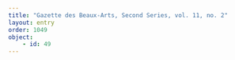 ```yaml
---
title: "Gazette des Beaux-Arts, Second Series, vol. 11, no. 2"
layout: entry
order: 1049
object:
    - id: 49
---
```

